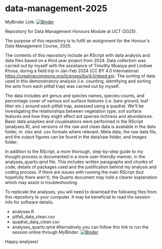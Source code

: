 # data-management-2025

MyBinder Link: [![Binder](https://mybinder.org/badge_logo.svg)](https://mybinder.org/v2/gh/EvenstarA/data-management-2025/HEAD)

Repository for Data Management Honours Module at UCT (2025).

The purpose of this repository is to fulfil an assignment for the Honour's Data Management Course, 2025.

The contents of this repository include an RScript with data analysis and data files based on a third year project from 2024. Data collection was carried out by myself with the assistance of Timothy Muasya and Lindiwe Khosa, during a field trip in Jan-Feb 2024 (CC BY 4.0 International: https://creativecommons.org/licenses/by/4.0/deed.en). The sorting of data used in this demonstratory analysis (i.e. counting, identifying and sorting the ants from each pitfall trap) was carried out by myself. 

The data includes ant genus and species names, species counts, and percentage cover of various soil surface features (i.e. bare ground, leaf litter etc.) around each pitfall trap, assessed using a quadrat. We'll be investigating the relationships between vegetation type, soil surface features and how they might affect ant species richness and abundances. Basic data anaylses and visualisations were performed in the RScript (analyses.R), and versions of the raw and clean data is available in the data folder, in .xlsx and .csv formats where relevant. Meta data, the raw data file, and the output figures can be found in the data/raw folder, and images folder.

In addition to the RScript, a more thorough, step-by-step guide to my thought process is documented in a more user-friendly manner, in the analyses_quarto.qmd file. This includes written paragraphs and chunks of code, details of packages used and the justification behind my analysis and coding process. If there are issues with running the main RScript (but hopefully there aren't), the Quarto document may hold a clearer explanation which may assist in troubleshooting. 

To replicate the analyses, you will need to download the following files from this repository to your computer. It may be beneficial to read the session info for software details. 
- analyses.R
- pitfall_data_clean.csv
- quadrat_data_clean.csv
- analyses_quarto.qmd
Alternatively you can follow this link to run the session online through MyBinder: [![Binder](https://mybinder.org/badge_logo.svg)](https://mybinder.org/v2/gh/EvenstarA/data-management-2025/HEAD)

Happy analyses!
